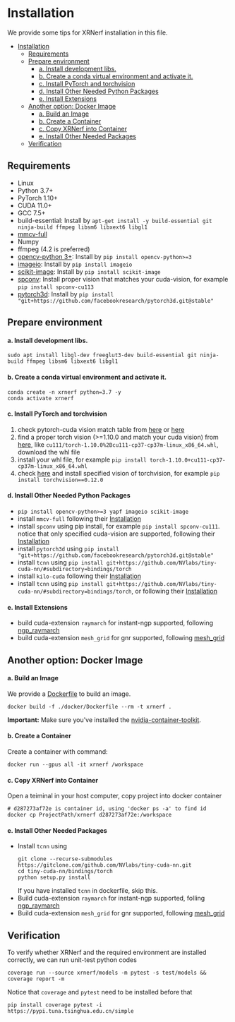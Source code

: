 # Installation

We provide some tips for XRNerf installation in this file.

<!-- TOC -->

- [Installation](#installation)
  - [Requirements](#requirements)
  - [Prepare environment](#prepare-environment)
      - [a. Install development libs.](#a-install-development-libs)
      - [b. Create a conda virtual environment and activate it.](#b-create-a-conda-virtual-environment-and-activate-it)
      - [c. Install PyTorch and torchvision](#c-install-pytorch-and-torchvision)
      - [d. Install Other Needed Python Packages](#d-install-other-needed-python-packages)
      - [e. Install Extensions](#e-install-extensions)
  - [Another option: Docker Image](#another-option-docker-image)
      - [a. Build an Image](#a-build-an-image)
      - [b. Create a Container](#b-create-a-container)
      - [c. Copy XRNerf into Container](#c-copy-xrnerf-into-container)
      - [e. Install Other Needed Packages](#e-install-other-needed-packages)
  - [Verification](#verification)

<!-- TOC -->

## Requirements

- Linux
- Python 3.7+
- PyTorch 1.10+
- CUDA 11.0+
- GCC 7.5+
- build-essential: Install by `apt-get install -y build-essential git ninja-build ffmpeg libsm6 libxext6 libgl1`
- [mmcv-full](https://github.com/open-mmlab/mmcv)
- Numpy
- ffmpeg (4.2 is preferred)
- [opencv-python 3+](https://github.com/dmlc/decord): Install by `pip install opencv-python>=3`
- [imageio](https://github.com/dmlc/decord): Install by `pip install imageio`
- [scikit-image](https://github.com/dmlc/decord): Install by `pip install scikit-image`
- [spconv](https://github.com/dmlc/decord): Install proper vision that matches your cuda-vision, for example `pip install spconv-cu113`
- [pytorch3d](https://github.com/dmlc/decord): Install by `pip install "git+https://github.com/facebookresearch/pytorch3d.git@stable"`



## Prepare environment

#### a. Install development libs.

```shell
sudo apt install libgl-dev freeglut3-dev build-essential git ninja-build ffmpeg libsm6 libxext6 libgl1
```

#### b. Create a conda virtual environment and activate it.

```shell
conda create -n xrnerf python=3.7 -y
conda activate xrnerf
```

#### c. Install PyTorch and torchvision

1. check pytorch-cuda vision match table from [here](https://pytorch.org/get-started/previous-versions/) or [here](https://blog.csdn.net/weixin_42069606/article/details/105198845)
2. find a proper torch vision (>=1.10.0 and match your cuda vision) from [here](https://download.pytorch.org/whl/torch_stable.html), like ```cu111/torch-1.10.0%2Bcu111-cp37-cp37m-linux_x86_64.whl```, download the whl file
3. install your whl file, for example ```pip install torch-1.10.0+cu111-cp37-cp37m-linux_x86_64.whl```
4. check [here](https://pypi.org/project/torchvision/) and install specified vision of torchvision, for example ```pip install torchvision==0.12.0```

#### d. Install Other Needed Python Packages
* ```pip install opencv-python>=3 yapf imageio scikit-image```
* install ```mmcv-full``` following their [Installation](https://mmcv.readthedocs.io/en/latest/get_started/installation.html)
* install ```spconv``` using pip install, for example ```pip install spconv-cu111```. notice that only specified cuda-vision are supported, following their [Installation](https://github.com/traveller59/spconv)
* install ```pytorch3d``` using ```pip install "git+https://github.com/facebookresearch/pytorch3d.git@stable"```
* install ```tcnn``` using ```pip install git+https://github.com/NVlabs/tiny-cuda-nn/#subdirectory=bindings/torch```
* install ```kilo-cuda``` following their [Installation](https://github.com/creiser/kilonerf#option-b-build-cuda-extension-yourself)
* install ```tcnn``` using ```pip install git+https://github.com/NVlabs/tiny-cuda-nn/#subdirectory=bindings/torch```, or following their [Installation](https://github.com/NVlabs/tiny-cuda-nn#pytorch-extension)

#### e. Install Extensions
* build cuda-extension ```raymarch``` for instant-ngp supported, following [ngp_raymarch](../../extensions/ngp_raymarch/README.md)
* build cuda-extension ```mesh_grid``` for gnr supported, following [mesh_grid](../../extensions/mesh_grid/README.md)

## Another option: Docker Image

#### a. Build an Image

  We provide a [Dockerfile](../../docker/Dockerfile) to build an image.

  ```shell
  docker build -f ./docker/Dockerfile --rm -t xrnerf .
  ```

  **Important:** Make sure you've installed the [nvidia-container-toolkit](https://docs.nvidia.com/datacenter/cloud-native/container-toolkit/install-guide.html#docker).

#### b. Create a Container

  Create a container with command:
  ```shell
  docker run --gpus all -it xrnerf /workspace
  ```

#### c. Copy XRNerf into Container

  Open a teiminal in your host computer, copy project into docker container
  ```shell
  # d287273af72e is container id, using 'docker ps -a' to find id
  docker cp ProjectPath/xrnerf d287273af72e:/workspace
  ```

#### e. Install Other Needed Packages 

* Install ```tcnn``` using 
    ```shell
    git clone --recurse-submodules https://gitclone.com/github.com/NVlabs/tiny-cuda-nn.git
    cd tiny-cuda-nn/bindings/torch
    python setup.py install
    ```
  If you have installed ```tcnn``` in dockerfile, skip this.
* Build cuda-extension ```raymarch``` for instant-ngp supported, folling [ngp_raymarch](../../extensions/ngp_raymarch/README.md)
* Build cuda-extension ```mesh_grid``` for gnr supported, following [mesh_grid](../../extensions/mesh_grid/README.md)


## Verification

To verify whether XRNerf and the required environment are installed correctly, we can run unit-test python codes

```shell
coverage run --source xrnerf/models -m pytest -s test/models && coverage report -m
```

Notice that ```coverage``` and ```pytest``` need to be installed before that
```
pip install coverage pytest -i https://pypi.tuna.tsinghua.edu.cn/simple
```

